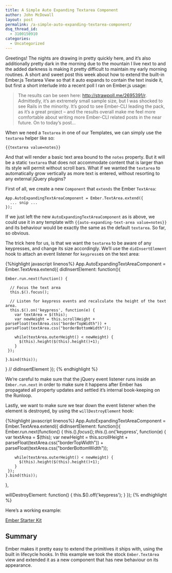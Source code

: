 ```yaml
---
title: A Simple Auto Expanding Textarea Component
author: John McDowall
layout: post
permalink: /a-simple-auto-expanding-textarea-component/
dsq_thread_id:
  - 3100150910
categories:
  - Uncategorized
---
```

Greetings! The nights are drawing in pretty quickly here, and it&#8217;s also additionally pretty dark in the morning due to the mountain I live next to and the added darkness is making it pretty difficult to maintain my early morning routines. A short and sweet post this week about how to extend the built-in Ember.js Textarea View so that it auto expands to contain the text inside it, but first a short interlude into a recent poll I ran on Ember.js usage:

<!--more-->

> The results can be seen here: <http://strawpoll.me/2695391/r>. Admittedly, it&#8217;s an extremely small sample size, but I was shocked to see Rails in the minority. It&#8217;s good to see Ember-CLI leading the pack, as it&#8217;s a great project – and the results overall make me feel more comfortable about writing more Ember-CLI related posts in the near future. On to today&#8217;s post&#8230;

When we need a `Textarea` in one of our Templates, we can simply use the `textarea` helper like so:

    {{textarea value=notes}}


And that will render a basic text area bound to the `notes` property. But it will be a static `textarea` that does not accommodate content that is larger than its style will permit without scroll bars. What if we wanted the `textarea` to automatically grow vertically as more text is entered, without resorting to any external jQuery plugins?

First of all, we create a new `Component` that `extends` the Ember `TextArea`:

    App.AutoExpandingTextAreaComponent = Ember.TextArea.extend({
      ... snip ...
    });


If we just left the new `AutoExpandingTextAreaComponent` as is above, we could use it in any template with `{{auto-expanding-text-area value=notes}}` and its behaviour would be exactly the same as the default `textarea`. So far, so obvious.

The trick here for us, is that we want the `textarea` to be aware of any keypresses, and change its size accordingly. We&#8217;ll use the `didInsertElement` hook to attach an event listener for `keypress`es on the text area:

{%highlight javascript linenos%}
App.AutoExpandingTextAreaComponent = Ember.TextArea.extend({
  didInsertElement: function(){

    Ember.run.next(function() {

      // Focus the text area
      this.$().focus();

      // Listen for keypress events and recalculate the height of the text area.
      this.$().on('keypress', function(e) {
        var textArea = $(this);
        var newHeight = this.scrollHeight + parseFloat(textArea.css("borderTopWidth")) + parseFloat(textArea.css("borderBottomWidth"));

        while(textArea.outerHeight() < newHeight) {
          $(this).height($(this).height()+1);
        }
     });

    }.bind(this));

  } // didInsertElement
});
{% endhighlight %}

We&#8217;re careful to make sure that the jQuery event listener runs inside an `Ember.run.next` in order to make sure it happens after Ember has propagated all property updates and settled it&#8217;s internal book-keeping on the Runloop.

Lastly, we want to make sure we tear down the event listener when the element is destroyed, by using the `willDestroyElement` hook:

{%highlight javascript linenos%}
App.AutoExpandingTextAreaComponent = Ember.TextArea.extend({
  didInsertElement: function(){
    Ember.run.next(function() {
      this.$().focus();
      this.$().on('keypress', function(e) {
        var textArea = $(this);
        var newHeight = this.scrollHeight + parseFloat(textArea.css("borderTopWidth")) + parseFloat(textArea.css("borderBottomWidth"));

        while(textArea.outerHeight() < newHeight) {
          $(this).height($(this).height()+1);
        }
     });
    }.bind(this));
  },

  willDestroyElement: function() {
    this.$().off('keypress');
  }
});
{% endhighlight %}

Here&#8217;s a working example:

<a class="jsbin-embed" href="http://emberjs.jsbin.com/saxoqokaniha/1/embed?js,output">Ember Starter Kit</a><script src="http://static.jsbin.com/js/embed.js"></script>

## Summary

Ember makes it pretty easy to extend the primitives it ships with, using the built in lifecycle hooks. In this example we took the stock `Ember.TextArea` view and extended it as a new component that has new behaviour on its appearance.